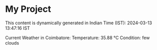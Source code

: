 # My Project

This content is dynamically generated in Indian Time (IST): 2024-03-13 13:47:16 IST


Current Weather in Coimbatore:
Temperature: 35.88 °C
Condition: few clouds
